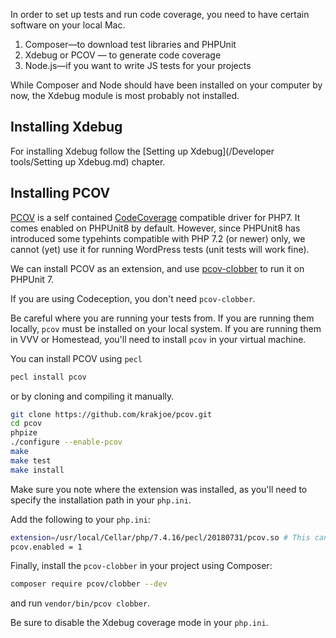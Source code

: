 In order to set up tests and run code coverage, you need to have certain software on your local Mac.

1. Composer—to download test libraries and PHPUnit
2. Xdebug or PCOV — to generate code coverage
3. Node.js—if you want to write JS tests for your projects

While Composer and Node should have been installed on your computer by now, the Xdebug module is most probably not installed.

## Installing Xdebug

For installing Xdebug follow the [Setting up Xdebug](/Developer tools/Setting up Xdebug.md) chapter.

## Installing PCOV

[PCOV](https://github.com/krakjoe/pcov) is a self contained [CodeCoverage](https://github.com/sebastianbergmann/php-code-coverage) compatible driver for PHP7. It comes enabled on PHPUnit8 by default. However, since PHPUnit8 has introduced some typehints compatible with PHP 7.2 (or newer) only, we cannot (yet) use it for running WordPress tests (unit tests will work fine).

We can install PCOV as an extension, and use [pcov-clobber](https://github.com/krakjoe/pcov-clobber) to run it on PHPUnit 7.

If you are using Codeception, you don't need `pcov-clobber`.

Be careful where you are running your tests from. If you are running them locally, `pcov` must be installed on your local system. If you are running them in VVV or Homestead, you'll need to install `pcov` in your virtual machine.

You can install PCOV using `pecl`

```bash
pecl install pcov
```

or by cloning and compiling it manually.

```bash
git clone https://github.com/krakjoe/pcov.git
cd pcov
phpize
./configure --enable-pcov
make
make test
make install
```

Make sure you note where the extension was installed, as you'll need to specify the installation path in your `php.ini`.

Add the following to your `php.ini`:

```bash
extension=/usr/local/Cellar/php/7.4.16/pecl/20180731/pcov.so # This can vary on your system!!!
pcov.enabled = 1
```

Finally, install the `pcov-clobber` in your project using Composer:

```bash
composer require pcov/clobber --dev
```

and run `vendor/bin/pcov clobber`.

Be sure to disable the Xdebug coverage mode in your `php.ini`.
